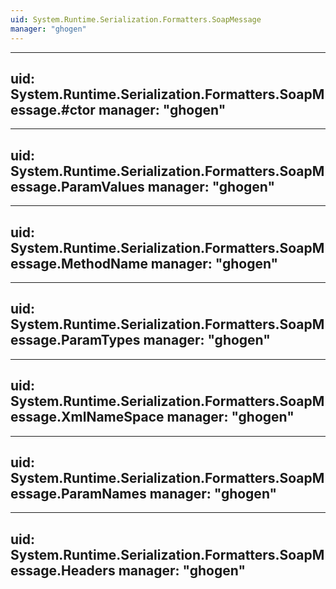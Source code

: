 ```yaml
---
uid: System.Runtime.Serialization.Formatters.SoapMessage
manager: "ghogen"
---
```


---
uid: System.Runtime.Serialization.Formatters.SoapMessage.#ctor
manager: "ghogen"
---

---
uid: System.Runtime.Serialization.Formatters.SoapMessage.ParamValues
manager: "ghogen"
---

---
uid: System.Runtime.Serialization.Formatters.SoapMessage.MethodName
manager: "ghogen"
---

---
uid: System.Runtime.Serialization.Formatters.SoapMessage.ParamTypes
manager: "ghogen"
---

---
uid: System.Runtime.Serialization.Formatters.SoapMessage.XmlNameSpace
manager: "ghogen"
---

---
uid: System.Runtime.Serialization.Formatters.SoapMessage.ParamNames
manager: "ghogen"
---

---
uid: System.Runtime.Serialization.Formatters.SoapMessage.Headers
manager: "ghogen"
---
